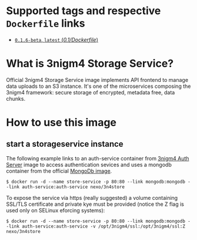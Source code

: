 # Supported tags and respective `Dockerfile` links

-	[`0.1.6-beta`, `latest` (*0.1/Dockerfile*)](https://github.com/nexocrew/docker_3nigm4_storageservice/0.1/Dockerfile)

# What is 3nigm4 Storage Service?
Official 3nigm4 Storage Service image implements API frontend to manage data uploads to an S3 instance. It's one of the microservices composing the 3nigm4 framework: secure storage of encrypted, metadata free, data chunks.

# How to use this image

## start a storageservice instance

The following example links to an auth-service container from [3nigm4 Auth Server](https://hub.docker.com/r/nexo/3n4auth) image to access authentication sevices and uses a mongodb container from the official [MongoDb image](https://hub.docker.com/_/mongo/).

```console
$ docker run -d --name store-service -p 80:80 --link mongodb:mongodb --link auth-service:auth-service nexo/3n4store 
```

To expose the service via https (really suggested) a volume containing SSL/TLS certificate and private kye must be provided (notice the Z flag is used only on SELinux eforcing systems):

```console
$ docker run -d --name store-service -p 80:80 --link mongodb:mongodb --link auth-service:auth-service -v /opt/3nigm4/ssl:/opt/3nigm4/ssl:Z nexo/3n4store 
```